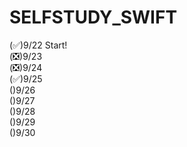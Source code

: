 # SELFSTUDY_SWIFT
(✅)9/22 Start!  
(❎)9/23  
(❎)9/24  
(✅)9/25  
()9/26  
()9/27  
()9/28  
()9/29  
()9/30  

